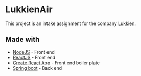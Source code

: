 # LukkienAir
This project is an intake assignment for the company [Lukkien](https://www.lukkien.com).

## Made with
* [NodeJS](https://nodejs.org) - Front end
* [ReactJS](https://reactjs.org/) - Front end
* [Create React App](https://github.com/facebook/create-react-app) - Front end boiler plate
* [Spring boot](https://spring.io/projects/spring-boot) - Back end